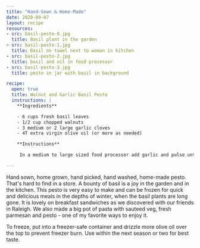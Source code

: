 ```yaml
---
title: "Hand-Sown & Home-Made"
date: 2020-09-07
layout: recipe
resources:
- src: basil-pesto-0.jpg
  title: Basil plant in the garden
- src: basil-pesto-1.jpg
  title: Basil on towel next to woman in kitchen
- src: basil-pesto-2.jpg
  title: basil and oil in food processor
- src: basil-pesto-3.jpg
  title: pesto in jar with basil in background

recipe:
  open: true
  title: Walnut and Garlic Basil Pesto
  instructions: |
    **Ingredients**

    - 6 cups fresh basil leaves
    - 1/2 cup chopped walnuts
    - 3 medium or 2 large garlic cloves
    - 4T extra virgin olive oil (or more as needed)

    **Instructions**

     In a medium to large sized food processor add garlic and pulse until minced. Next add walnuts, basil leaves, and olive oil into the processor along with the garlic and run until basil leaves are chopped into to small (1cm or so) pieces. You may need to scrape the bowl and run the processor a little more. Add more olive oil as needed for desired texture. It should be creamy, not dry and crumbly. This recipe makes about 1 half-pint. 

---
```


Hand sown, home grown, hand picked, hand washed, home-made pesto. That's hard to find in a store. A bounty of basil is a joy in the garden and in the kitchen. This pesto is very easy to make and can be frozen for quick and delicious meals in the depths of winter, when the basil plants are long gone. It is lovely on breakfast sandwiches as we discovered with our friends in Raleigh. We also made a big pot of pasta with sauteed veg, fresh parmesan and pesto - one of my favorite ways to enjoy it. 

To freeze, put into a freezer-safe container and drizzle more olive oil over the top to prevent freezer burn. Use within the next season or two for best taste.
